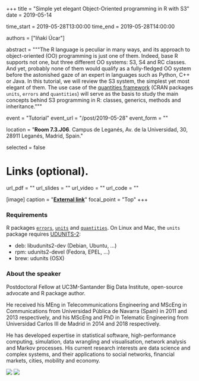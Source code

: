 +++
title = "Simple yet elegant Object-Oriented programming in R with S3"
date = 2019-05-14

time_start = 2019-05-28T13:00:00
time_end = 2019-05-28T14:00:00

authors = ["Iñaki Úcar"]

abstract = """The R language is peculiar in many ways, and its approach to object-oriented (OO) programming is just one of them. Indeed, base R supports not one, but three different OO systems: S3, S4 and RC classes. And yet, probably none of them would qualify as a fully-fledged OO system before the astonished gaze of an expert in languages such as Python, C++ or Java. In this tutorial, we will review the S3 system, the simplest yet most elegant of them. The use case of the [quantities framework](https://github.com/r-quantities) (CRAN packages `units`, `errors` and `quantities`) will serve as the basis to study the main concepts behind S3 programming in R: classes, generics, methods and inheritance."""

event = "Tutorial"
event_url = "/post/2019-05-28"
event_form = ""

location = "**Room 7.3.J06**. Campus de Leganés, Av. de la Universidad, 30, 28911 Leganés, Madrid, Spain."
  
selected = false

# Links (optional).
url_pdf = ""
url_slides = ""
url_video = ""
url_code = ""

[image]
  caption = "[**External link**](https://github.com/Enchufa2)"
  focal_point = "Top" 
+++

### Requirements

R packages [`errors`](https://cran.r-project.org/package=errors), [`units`](https://cran.r-project.org/package=units) and [`quantities`](https://cran.r-project.org/package=quantities). On Linux and Mac, the `units` package requires [UDUNITS-2](https://www.unidata.ucar.edu/software/udunits/):

- deb: libudunits2-dev (Debian, Ubuntu, ...)
- rpm: udunits2-devel (Fedora, EPEL, ...)
- brew: udunits (OSX)

### About the speaker

Postdoctoral Fellow at UC3M-Santander Big Data Institute, open-source advocate
and R package author.

He received his MEng in Telecommunications Engineering and MScEng in
Communications from Universidad Pública de Navarra (Spain) in 2011 and 2013
respectively, and his MScEng and PhD in Telematic Engineering from Universidad
Carlos III de Madrid in 2014 and 2018 respectively.

He has developed expertise in statistical software, high-performance computing,
simulation, data wrangling and visualisation, network analysis and Markov
processes. His current research interests are data science and complex systems,
and their applications to social networks, financial markets, cities, mobility
and economy.

![](/img/sessions/2019-05-28-1.jpg)
![](/img/sessions/2019-05-28-2.jpg)
